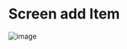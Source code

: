 # Screen add Item
  ![image](https://user-images.githubusercontent.com/80931327/195617278-c039e7a4-98cd-42da-903b-ba0848b0f3ad.png)

